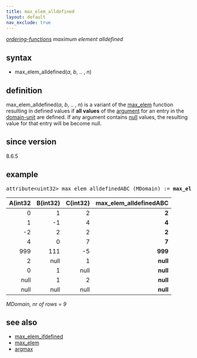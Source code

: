 ```yaml
---
title: max_elem_alldefined
layout: default
nav_exclude: true
---
```

*[ordering-functions](ordering-functions) maximum element alldefined*

## syntax

- max_elem_alldefined(*a*, *b*, .. , *n*)

## definition

max_elem_alldefined(*a*, *b*, .. , *n*) is a variant of the [max_elem](max_elem) function resulting in defined values if **all values** of the [argument](argument) for an entry in the [domain-unit](domain-unit) are defined. If any argument contains [null](null) values, the resulting value for that entry will be become null.

## since version
8.6.5

## example

<pre>
attribute&lt;uint32&gt; max_elem_alldefinedABC (MDomain) := <B>max_elem_alldefined(</B>A, B, C<B>)</B>;
</pre>

|A(int32|B(int32)|C(int32)|max_elem_alldefinedABC|
|------:|-------:|-------:|---------------------:|
|0      |1       |2       |**2**                 |
|1      |-1      |4       |**4**                 |
|-2     |2       |2       |**2**                 |
|4      |0       |7       |**7**                 |
|999    |111     |-5      |**999**               |
|2      |null    |1       |**null**              |
|0      |1       |null    |**null**              |
|null   |1       |2       |**null**              |
|null   |null    |null    |**null**              |

*MDomain, nr of rows = 9*

## see also

- [max_elem_ifdefined](max_elem_ifdefined)
- [max_elem](max_elem)
- [argmax](argmax)
